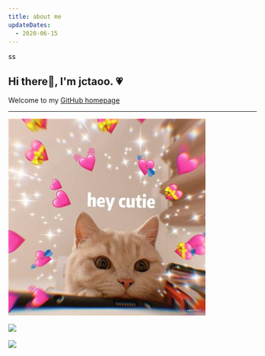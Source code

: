 ```yaml
---
title: about me
updateDates:
  - 2020-06-15
---
```


ss
## Hi there👋, I'm jctaoo. 💗
Welcome to my [GitHub homepage](https://github.com/jctaoo)

---
![](https://github.com/jctaoo/jctaoo/blob/main/IMG_1293.JPG?raw=true)

![](https://github-readme-stats.vercel.app/api?username=jctaoo&count_private=true&show_icons=true)

![](https://github-readme-stats.vercel.app/api/top-langs/?username=jctaoo&hide=css,html&layout=compact)
